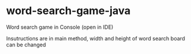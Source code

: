 # word-search-game-java
Word search game in Console (open in IDE)

Insutructions are in main method, width and height of word search board can be changed
